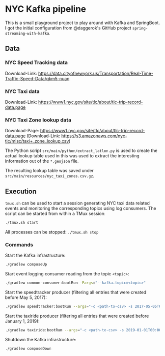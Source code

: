 # NYC Kafka pipeline

This is a small playground project to play around with Kafka and SpringBoot. I got the 
initial configuration from @daggerok's GitHub project `spring-streaming-with-kafka`.

## Data

### NYC Speed Tracking data

Download-Link: https://data.cityofnewyork.us/Transportation/Real-Time-Traffic-Speed-Data/qkm5-nuaq

### NYC Taxi data

Download-Link: https://www1.nyc.gov/site/tlc/about/tlc-trip-record-data.page

### NYC Taxi Zone lookup data

Download-Page: https://www1.nyc.gov/site/tlc/about/tlc-trip-record-data.page
(Download-Link: https://s3.amazonaws.com/nyc-tlc/misc/taxi+_zone_lookup.csv)

The Python script `src/main/python/extract_latlon.py` is used to create the actual lookup table 
used in this was used to extract the interesting information out of the `*.geojson` file.

The resulting lookup table was saved under `src/main/resources/nyc_taxi_zones.csv.gz`.

## Execution

`tmux.sh` can be used to start a session generating NYC taxi data related events and monitoring 
the corresponding topics using log consumers. The script can be started from within a TMux session:
```bash
./tmux.sh start
```

All processes can be stopped: `./tmux.sh stop`

### Commands

Start the Kafka infrastructure:
```bash
./gradlew composeUp
```

Start event logging consumer reading from the topic `<topic>`:
```bash
./gradlew common-consumer:bootRun -Pargs="--kafka.topic=<topic>"
```

Start the speedtracker producer (filtering all entries that were created before May 5, 2017):
```bash
./gradlew speedtracker:bootRun --args="-c <path-to-csv> -s 2017-05-05T09:44:00"
```

Start the taxiride producer (filtering all entries that were created before January 1, 2019):
```bash
./gradlew taxiride:bootRun --args="-c <path-to-csv> -s 2019-01-01T00:00:00"
```

Shutdown the Kafka infrastructure:
```bash
./gradlew composeDown
```
